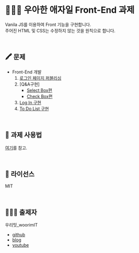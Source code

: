 # 👨🏻‍💻 우아한 애자일 Front-End 과제
Vanila JS를 이용하여 Front 기능을 구현합니다.  
주어진 HTML 및 CSS는 수정하지 않는 것을 원칙으로 합니다.

<br>

## 🖍 문제
* Front-End 개발
   1. [로그인 페이지 퍼블리싱](https://github.com/ohchanghoon/wooahan-agile-frontend-task-3term/issues/6)
   2. [Q&A구현]
      * [Select Box편](https://github.com/ohchanghoon/wooahan-agile-frontend-task-3term/issues/2)
      * [Check Box편](https://github.com/ohchanghoon/wooahan-agile-frontend-task-3term/issues/3)
   3. [Log In 구현](https://github.com/ohchanghoon/wooahan-agile-frontend-task-3term/issues/4)
   4. [To Do List 구현](https://github.com/ohchanghoon/wooahan-agile-frontend-task-3term/issues/1)

<br>

## 📝 과제 사용법
[여기](https://youtu.be/Lhp3r_V7emY)를 참고.

<br>

## 🚷 라이선스

MIT

<br>

## 👨🏻‍🏫 출제자

우리밋_woorimIT
* [github](https://github.com/woorim960)
* [blog](https://blog.naver.com/dnfla420)
* [youtube](https://www.youtube.com/channel/UCS0F25vig_sPIQXMiK8IdSg)
